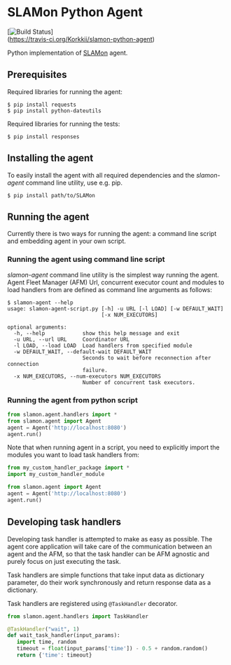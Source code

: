 SLAMon Python Agent
===================

[![Build Status](https://travis-ci.org/Korkkii/slamon-python-agent.svg?branch=agent_separation)]\
(https://travis-ci.org/Korkkii/slamon-python-agent)

Python implementation of [SLAMon](https://github.com/SLAMon/SLAMon) agent.

Prerequisites
-------------

Required libraries for running the agent:

    $ pip install requests
    $ pip install python-dateutils

Required libraries for running the tests:

    $ pip install responses
    
Installing the agent
--------------------

To easily install the agent with all required dependencies and the *slamon-agent* command line utility, use e.g. pip.

    $ pip install path/to/SLAMon

Running the agent
-----------------

Currently there is two ways for running the agent: a command line script and embedding agent in your own script.

### Running the agent using command line script ###

*slamon-agent* command line utility is the simplest way running the agent. Agent Fleet Manager (AFM) Url, 
concurrent executor count and modules to load handlers from are defined as command line arguments as follows:

    $ slamon-agent --help
    usage: slamon-agent-script.py [-h] -u URL [-l LOAD] [-w DEFAULT_WAIT]
                                  [-x NUM_EXECUTORS]

    optional arguments:
      -h, --help            show this help message and exit
      -u URL, --url URL     Coordinator URL
      -l LOAD, --load LOAD  Load handlers from specified module
      -w DEFAULT_WAIT, --default-wait DEFAULT_WAIT
                            Seconds to wait before reconnection after connection
                            failure.
      -x NUM_EXECUTORS, --num-executors NUM_EXECUTORS
                            Number of concurrent task executors.

### Running the agent from python script ###

```python
from slamon.agent.handlers import *
from slamon.agent import Agent
agent = Agent('http://localhost:8080')
agent.run()
```

Note that when running agent in a script, you need to explicitly import
the modules you want to load task handlers from:

```python
from my_custom_handler_package import *
import my_custom_handler_module

from slamon.agent import Agent
agent = Agent('http://localhost:8080')
agent.run()
```


Developing task handlers
------------------------

Developing task handler is attempted to make as easy as possible. The agent
core application will take care of the communication between an agent and the AFM, so that
the task handler can be AFM agnostic and purely focus on just
executing the task.
 
Task handlers are simple functions that take input data as dictionary parameter,
do their work synchronously and return response data as a dictionary.

Task handlers are registered using `@TaskHandler` decorator.

```python
from slamon.agent.handlers import TaskHandler

@TaskHandler("wait", 1)
def wait_task_handler(input_params):
   import time, random
   timeout = float(input_params['time']) - 0.5 + random.random()
   return {'time': timeout}
```
